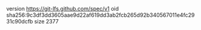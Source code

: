 version https://git-lfs.github.com/spec/v1
oid sha256:9c3df3dd3605aae9d22af619dd3ab2fcb265d92b340567011e4fc2931c90dcfb
size 2377
